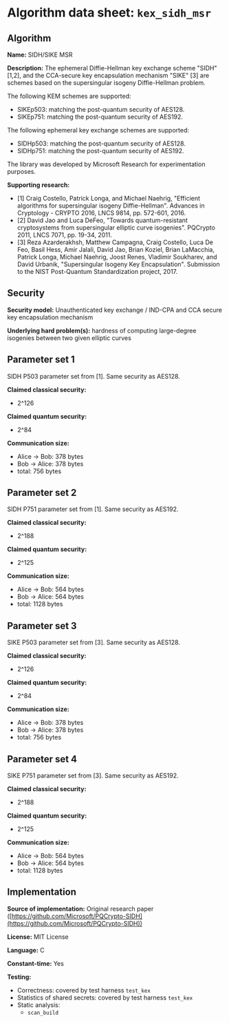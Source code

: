 Algorithm data sheet: `kex_sidh_msr`
======================================

Algorithm
---------

**Name:** SIDH/SIKE MSR

**Description:**
The ephemeral Diffie-Hellman key exchange scheme "SIDH" [1,2], and the CCA-secure key encapsulation mechanism "SIKE" [3] are schemes based on the supersingular isogeny Diffie-Hellman problem.

The following KEM schemes are supported:
- SIKEp503: matching the post-quantum security of AES128.
- SIKEp751: matching the post-quantum security of AES192.

The following ephemeral key exchange schemes are supported:
- SIDHp503: matching the post-quantum security of AES128.
- SIDHp751: matching the post-quantum security of AES192.

The library was developed by Microsoft Research for experimentation purposes.

**Supporting research:**
- [1] Craig Costello, Patrick Longa, and Michael Naehrig, "Efficient algorithms for supersingular isogeny Diffie-Hellman". Advances in Cryptology - CRYPTO 2016, LNCS 9814, pp. 572-601, 2016.
- [2] David Jao and Luca DeFeo, "Towards quantum-resistant cryptosystems from supersingular elliptic curve isogenies". PQCrypto 2011, LNCS 7071, pp. 19-34, 2011.
- [3] Reza Azarderakhsh, Matthew Campagna, Craig Costello, Luca De Feo, Basil Hess, Amir Jalali, David Jao, Brian Koziel, Brian LaMacchia, Patrick Longa, Michael Naehrig, Joost Renes, Vladimir Soukharev, and David Urbanik, "Supersingular Isogeny Key Encapsulation". Submission to the NIST Post-Quantum Standardization project, 2017.

Security
--------

**Security model:** Unauthenticated key exchange / IND-CPA and CCA secure key encapsulation mechanism

**Underlying hard problem(s):** hardness of computing large-degree isogenies between two given elliptic curves

Parameter set 1
---------------

SIDH P503 parameter set from [1]. Same security as AES128.

**Claimed classical security:** 

- 2^126

**Claimed quantum security:** 

- 2^84

**Communication size:** 

- Alice → Bob: 378 bytes
- Bob → Alice: 378 bytes
- total: 756 bytes

Parameter set 2
---------------

SIDH P751 parameter set from [1]. Same security as AES192.

**Claimed classical security:** 

- 2^188

**Claimed quantum security:** 

- 2^125

**Communication size:** 

- Alice → Bob: 564 bytes
- Bob → Alice: 564 bytes
- total: 1128 bytes

Parameter set 3
---------------

SIKE P503 parameter set from [3]. Same security as AES128.

**Claimed classical security:** 

- 2^126

**Claimed quantum security:** 

- 2^84

**Communication size:** 

- Alice → Bob: 378 bytes
- Bob → Alice: 378 bytes
- total: 756 bytes

Parameter set 4
---------------

SIKE P751 parameter set from [3]. Same security as AES192.

**Claimed classical security:** 

- 2^188

**Claimed quantum security:** 

- 2^125

**Communication size:** 

- Alice → Bob: 564 bytes
- Bob → Alice: 564 bytes
- total: 1128 bytes

Implementation
--------------

**Source of implementation:** Original research paper ([https://github.com/Microsoft/PQCrypto-SIDH](https://github.com/Microsoft/PQCrypto-SIDH))

**License:** MIT License

**Language:** C

**Constant-time:** Yes

**Testing:**

- Correctness: covered by test harness `test_kex`
- Statistics of shared secrets: covered by test harness `test_kex`
- Static analysis:
	- `scan_build`

